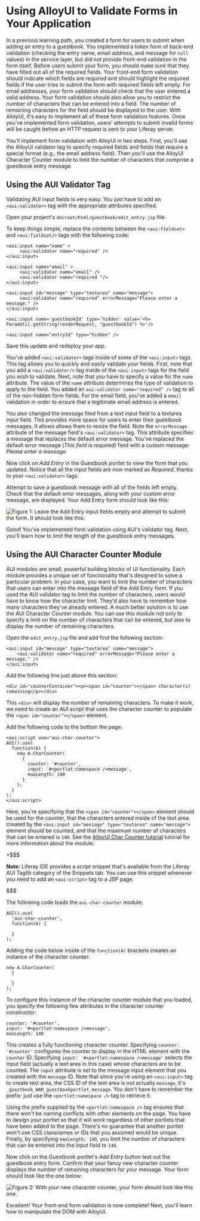 # Using AlloyUI to Validate Forms in Your Application [](id=using-alloyui-to-validate-forms-in-your-application)

In a previous learning path, you created a form for users to submit when adding
an entry to a guestbook. You implemented a token form of back-end validation
(checking the entry name, email address, and message for `null` values) in the
service layer, but did not provide front-end validation in the form itself.
Before users submit your form, you should make sure that they have filled out
all of the required fields. Your front-end form validation should indicate which
fields are required and should highlight the required fields if the user tries
to submit the form with required fields left empty. For email addresses, your
form validation should check that the user entered a valid address. Your form
validation should also allow you to restrict the number of characters that can
be entered into a field. The number of remaining characters for the field should
be displayed to the user. With AlloyUI, it's easy to implement all of these form
validation features. Once you've implemented form validation, users' attempts to
submit invalid forms will be caught before an HTTP request is sent to your
Liferay server.

You'll implement form validation with AlloyUI in two steps. First, you'll use
the AlloyUI validator tag to specify required fields and fields that require a
special format (e.g., the email address field). Then you'll use the AlloyUI
Character Counter module to limit the number of characters that comprise a
guestbook entry message.

## Using the AUI Validator Tag

Validating AUI input fields is very easy. You just have to add an
`<aui:validator>` tag with the appropriate attributes specified.

Open your project's `docroot/html/guestbook/edit_entry.jsp` file.

To keep things simple, replace the contents between the `<aui:fieldset>` and
`<aui:fieldset/>` tags with the following code:

    <aui:input name="name" >
         <aui:validator name="required" />
    </aui:input>

    <aui:input name="email" >
         <aui:validator name="email" />
         <aui:validator name="required "/>
    </aui:input>

    <aui:input id="message" type="textarea" name="message">
         <aui:validator name="required" errorMessage="Please enter a message." />
    </aui:input>

    <aui:input name='guestbookId' type='hidden' value='<%= ParamUtil.getString(renderRequest, "guestbookId") %>'/>

    <aui:input name="entryId" type="hidden" />

Save this update and redeploy your app.

You've added `<aui:validator>` tags inside of some of the `<aui:input>`
tags. This tag allows you to quickly and easily validate your fields. First,
note that you add a `<aui:validator/>` tag inside of the `<aui:input>` tags
for the field you wish to validate. Next, note that you have to specify a
value for the `name` attribute. The value of the `name` attribute determines
the type of validation to apply to the field. You added an `aui:validator
name="required" />` tag to all of the non-hidden form fields. For the email
field, you've added a `email` validation in order to ensure that a
legitimate email address is entered. 

You also changed the message filed from a text input field to a textarea input
field. This provides more space for users to enter their guestbook messages.  It
allows allows them to resize the field. Note the `errorMessage` attribute of the
message field's `<aui:validator>` tag. This attribute specifies a message that
replaces the default error message. You've replaced the default error message
(*This field is required*) field with a custom message: *Please enter a
message.*

Now click on *Add Entry* in the Guestbook portlet to view the form that you
updated.  Notice that all the input fields are now marked as *Required*, thanks
to your `<aui:validator>` tags. 

Attempt to save a guestbook message with all of the fields left empty. Check
that the default error messages, along with your custom error message, are
displayed. Your Add Entry form should look like this: 

![Figure 1: Leave the Add Entry input fields empty and attempt to submit the form. It should look like this.](../../images/guestbook-form-validation.png)

Good! You've implemented form validation using AUI's validator tag. Next, you'll
learn how to limit the length of the guestbook entry messages.

## Using the AUI Character Counter Module

AUI modules are small, powerful building blocks of UI functionality. Each module
provides a unique set of functionality that's designed to solve a particular
problem. In your case, you want to limit the number of characters that users can
enter into the message field of the Add Entry form. If you used the AUI
validator tag to limit the number of characters, users would have to know how
the character limit. They'd also have to remember how many characters they've
already entered. A much better solution is to use the AUI Character Counter
module. You can use this module not only to specify a limit on the number of
characters that can be entered, but also to display the number of remaining
characters.

Open the `edit_entry.jsp` file and add find the following section:

    <aui:input id="message" type="textarea" name="message">
        <aui:validator name="required" errorMessage="Please enter a message." />
    </aui:input>

Add the following line just above this section:

    <div id="counterContainer"><p><span id="counter"></span> character(s) remaining</p></div>

This `<div>` will display the number of remaining characters. To make it
work, we need to create an AUI script that uses the character counter to
populate the `<span id="counter"></span>` element.

Add the following code to the bottom the page:

    <aui:script use="aui-char-counter">
    AUI().use(
      function(A) {
        new A.CharCounter(
          {
            counter: '#counter',
            input: '#<portlet:namespace />message',
            maxLength: 140
          }
        );
      }
    );
    </aui:script>   

Here, you're specifying that the `<span id="counter"></span>` element should
be used for the counter, that the characters entered inside of the text area
created by the `<aui:input id="message" type="textarea" name="message">`
element should be counted, and that the maximum number of characters that
can be entered is `140`. See the
[AlloyUI Char Counter tutorial](http://alloyui.com/tutorials/char-counter)
tutorial for more information about the module.

+$$$

**Note:** Liferay IDE provides a *script* snippet that's available from the
Liferay AUI Taglib category of the Snippets tab. You can use this snippet
whenever you need to add an `<aui:script>` tag to a JSP page.

$$$

The following code loads the `aui-char-counter` module:

    AUI().use(
      'aui-char-counter',
      function(A) {

      }
    );

Adding the code below inside of the `function(A)` brackets creates an
instance of the character counter:

    new A.CharCounter(
      {
       
      }
    );

To configure this instance of the character counter module that you loaded,
you specify the following few attributes in the character counter
constructor:

    counter: '#counter',
    input: '#<portlet:namespace />message',
    maxLength: 140

This creates a fully functioning character counter. Specifying `counter:
'#counter'` configures the counter to display in the HTML element with the
`counter` ID. Specifying `input: '#<portlet:namespace />message'` selects
the input field (actually a text area in this case) whose characters are to
be counted. The `input` attribute is set to the message input element that
you created with the `message` ID. Note that since you're using an
`<aui:input>` tag to create text area, the CSS ID of the text area is not
actually `message`, it's `_guestbook_WAR_guestbookportlet_message`.  You
don't have to remember the prefix: just use the `<portlet:namespace />` tag
to retrieve it.

Using the prefix supplied by the `<portlet:namespace />` tag ensures that
there won't be naming conflicts with other elements on the page. You have to
design your portlet so that it will work regardless of other portlets that
have been added to the page. There's no guarantee that another portlet won't
use CSS classnames or IDs that you assumed would be unique. Finally, by
specifying `maxLength: 140`, you limit the number of characters that can be
entered into the input field to `140`.

Now click on the Guestbook portlet's *Add Entry* button test out the guestbook
entry form. Confirm that your fancy new character counter displays the number of
remaining characters for your message. Your form should look like the one below:
 
![Figure 2: With your new character counter, your form should look like this one.](../../images/guestbook-char-counter.png)

Excellent! Your front-end form validation is now complete! Next, you'll learn
how to manipulate the DOM with AlloyUI.
